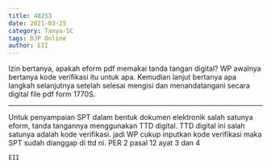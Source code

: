 ```yaml
---
title: 48253
date: 2021-03-25
category: Tanya-SC
tags: DJP Online
author: EII
---
```


Izin bertanya, apakah eform pdf memakai tanda tangan digital? WP awalnya bertanya kode verifikasi itu untuk apa. Kemudian lanjut bertanya apa langkah selanjutnya setelah selesai mengisi dan menandatangani secara digital file pdf form 1770S.

---

Untuk penyampaian SPT dalam bentuk dokumen elektronik salah satunya eform, tanda tangannya menggunakan TTD digital. TTD digital ini salah satunya adalah kode verifikasi. jadi WP cukup inputkan kode verifikasi maka SPT sudah dianggap di ttd ni. PER 2 pasal 12 ayat 3 dan 4

`EII`
